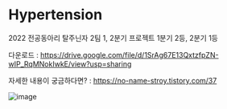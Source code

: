 # Hypertension
2022 전공동아리 탈주닌자 2팀 1, 2분기 프로젝트 1분기 2등, 2분기 1등

다운로드 : https://drive.google.com/file/d/1SrAg67E13QxtzfpZN-wIP_RqMNokIwkE/view?usp=sharing

자세한 내용이 궁금하다면? : https://no-name-stroy.tistory.com/37

![image](https://github.com/DodgeNinga/Ninja_Hypertension/assets/98935315/1b1dd245-05be-4458-9d95-be4d753a5198)
